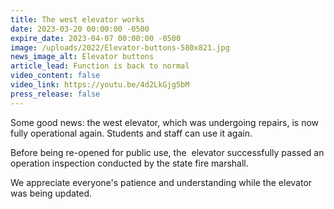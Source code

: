 ```yaml
---
title: The west elevator works
date: 2023-03-20 00:00:00 -0500
expire_date: 2023-04-07 00:00:00 -0500
image: /uploads/2022/Elevator-buttons-580x821.jpg
news_image_alt: Elevator buttons
article_lead: Function is back to normal
video_content: false
video_link: https://youtu.be/4d2LkGjg5bM
press_release: false
---
```

Some good news: the west elevator, which was undergoing repairs, is now fully operational again. Students and staff can use it again.

Before being re-opened for public use, the&nbsp; elevator successfully passed an operation inspection conducted by the state fire marshall.

We appreciate everyone's patience and understanding while the elevator was being updated.